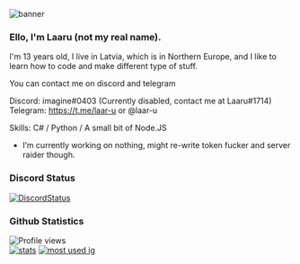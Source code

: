 ![banner](https://raw.githubusercontent.com/stop-bark/stop-bark/master/banner4.png)

### Ello, I'm Laaru (not my real name).

I'm 13 years old, I live in Latvia, which is in Northern Europe, and I like to learn how to code and make different type of stuff.  

You can contact me on discord and telegram  

Discord: imagine#0403 (Currently disabled, contact me at Laaru#1714)  
Telegram: https://t.me/laar-u or @laar-u  

Skills: C# / Python / A small bit of Node.JS  

- I’m currently working on nothing, might re-write token fucker and server raider though.

### Discord Status
[![DiscordStatus](https://discord.c99.nl/widget/theme-4/739824148267925565.png)](https://discord.c99.nl/)

### Github Statistics
![Profile views](https://gpvc.arturio.dev/Laar-u) <br> [![stats](https://github-readme-stats.vercel.app/api?username=Laar-u&show_icons=true&theme=synthwave)](https://github.com/anuraghazra/github-readme-stats) [![most used ig](https://github-readme-stats.vercel.app/api/top-langs/?username=Laar-u&layout=compact&theme=synthwave&show_icons=true&langs_count=10)]((https://github.com/anuraghazra/github-readme-stats))
